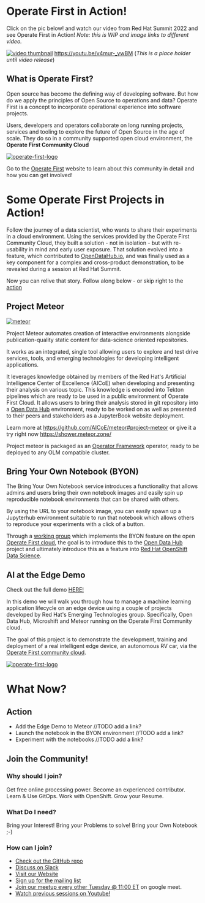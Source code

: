 # Operate First in Action! 

Click on the pic below! and watch our video from Red Hat Summit 2022 and see Operate First in Action! _Note: this is WIP and image links to different video._

[![video thumbnail](assets/images/opf-in-action-thumbnail.png)](https://youtu.be/v4mur-_ywBM)
https://youtu.be/v4mur-_ywBM (_This is a place holder until video release_)


## What is Operate First? 

Open source has become the defining way of developing software. But how do we apply the principles of Open Source to operations and data? Operate First is a concept to incorporate operational experience into software projects.

Users, developers and operators collaborate on long running projects, services and tooling to explore the future of Open Source in the age of scale. They do so in a community supported open cloud environment, the **Operate First Community Cloud**

[![operate-first-logo](assets/images/opf-logo.png)](https://www.operate-first.cloud/)

Go to the [Operate First](https://www.operate-first.cloud/) website to learn about this community in detail and how you can get involved!


# Some Operate First Projects in  Action!

Follow the journey of a data scientist, who wants to share their experiments in a cloud environment. Using the services provided by the Operate First Community Cloud, they built a solution - not in isolation - but with re-usability in mind and early user exposure.  That solution evolved into a  feature, which contributed to [OpenDataHub.io](http://opendatahub.io), and was finally used as a key component for a complex and cross-product demonstration, to be revealed during a session at Red Hat Summit.

Now you can relive that story. Follow along below - or skip right to the [action](#action)

## Project Meteor

[![meteor](assets/images/meteor.png)](https://github.com/AICoE/meteor#project-meteor)

Project Meteor automates creation of interactive environments alongside publication-quality static content for data-science oriented repositories.

It works as an integrated, single tool allowing users to explore and test drive services, tools, and emerging technologies for developing intelligent applications.

It leverages knowledge obtained by members of the Red Hat's Artificial Intelligence Center of Excellence (AICoE) when developing and presenting their analysis on various topic. This knowledge is encoded into Tekton pipelines which are ready to be used in a public environment of Operate First Cloud. It allows users to bring their analysis stored in git repository into a [Open Data Hub](https://opendatahub.io/) environment, ready to be worked on as well as presented to their peers and stakeholders as a JupyterBook website deployment.

Learn more at https://github.com/AICoE/meteor#project-meteor or give it a try right now https://shower.meteor.zone/

Project meteor is packaged as an [Operator Framework](https://operatorframework.io/) operator, ready to be deployed to any OLM compatible cluster.

## Bring Your Own Notebook (BYON)

The Bring Your Own Notebook service introduces a functionality that allows admins and users bring their own notebook images and easily spin up reproducible notebook environments that can be shared with others.

By using the URL to your notebook image, you can easily spawn up a Jupyterhub environment suitable to run that notebook which allows others to reproduce your experiments with a click of a button.

Through a [working group](https://github.com/open-services-group/byon#bring-your-own-notebook-byon-working-group) which implements the BYON feature on the open [Operate First cloud](https://www.operate-first.cloud/), the goal is to introduce this to the [Open Data Hub](https://opendatahub.io/) project and ultimately introduce this as a feature into [Red Hat OpenShift Data Science](https://www.redhat.com/en/technologies/cloud-computing/openshift/openshift-data-science).

## AI at the Edge Demo

Check out the full demo [HERE!](https://github.com/AICoE/summit-2022-octo-keynote#summit-2021-octo-keynote)  

In this demo we will walk you through how to manage a machine learning application lifecycle on an edge device using a couple of projects developed by Red Hat's Emerging Technologies group. Specifically, Open Data Hub, Microshift and Meteor running on the Operate First Community cloud.

The goal of this project is to demonstrate the development, training and deployment of a real intelligent edge device, an autonomous RV car, via the [Operate First community cloud](https://www.operate-first.cloud/).
 
 [![operate-first-logo](assets/images/car-sim.png)](https://github.com/AICoE/summit-2022-octo-keynote#summit-2021-octo-keynote)

 # What Now?

 ## Action

 * Add the Edge Demo to Meteor //TODO add a link?
 * Launch the notebook in the BYON environment  //TODO add a link?
 * Experiment with the notebooks //TODO add a link?

 ## Join the Community!
 ### Why should I join?
 Get free online processing power.
 Become an experienced contributor.
 Learn & Use GitOps.
 Work with OpenShift.
 Grow your Resume.
 
 ### What Do I need?
 Bring your Interest!
 Bring your Problems to solve!
 Bring your Own Notebook ;-)
 
 ### How can I join?
 * [Check out the GitHub repo](https://github.com/operate-first)
 * [Discuss on Slack](https://join.slack.com/t/operatefirst/shared_invite/zt-o2gn4wn8-O39g7sthTAuPCvaCNRnLww)
 * [Visit our Website](https://www.operate-first.cloud/)
 * [Sign up for the mailing list](https://lists.operate-first.cloud/admin/lists/community.lists.operate-first.cloud/)
 * [Join our meetup every other Tuesday @ 11:00 ET](https://meet.google.com/eyb-yegj-gji) on google meet.
 * [Watch previous sessions on Youtube!](https://www.youtube.com/channel/UCe87bwqlGoBQs2RvMQZ5_sg)
